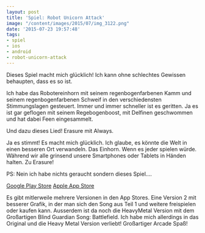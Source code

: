 ```yaml
---
layout: post
title: 'Spiel: Robot Unicorn Attack'
image: "/content/images/2015/07/img_3122.png"
date: '2015-07-23 19:57:48'
tags:
- spiel
- ios
- android
- robot-unicorn-attack
---
```


Dieses Spiel macht mich glücklich! Ich kann ohne schlechtes Gewissen behaupten, dass es so ist. 

Ich habe das Robotereinhorn mit seinem regenbogenfarbenen Kamm und seinem regenbogenfarbenen Schweif in den verschiedensten Stimmungslagen gesteuert. Immer und immer schneller ist es geritten. Ja es ist gar geflogen mit seinem Regebogenboost, mit Delfinen geschwommen und hat dabei Feen eingesammelt. 

Und dazu dieses Lied! Erasure mit Always.

Ja es stimmt! Es macht mich glücklich. Ich glaube, es könnte die Welt in einen besseren Ort verwandeln. Das Einhorn. Wenn es jeder spielen würde. Während wir alle grinsend unsere Smartphones oder Tablets in Händen halten. Zu Erasure!

PS: Nein ich habe nichts geraucht sondern dieses Spiel....

<a href="https://play.google.com/store/apps/details?id=com.RobotUnicornAttack">Google Play Store</a>
<a href="https://itunes.apple.com/de/app/robot-unicorn-attack/id374791544?mt=8">Apple App Store</a>

Es gibt mitlerweile mehrere Versionen in den App Stores. Eine Version 2 mit besserer Grafik, in der man sich den Song aus Teil 1 und weitere freispielen oder kaufen kann. Ausserdem ist da noch die HeavyMetal Version mit dem Großartigen Blind Guardian Song: Battlefield. Ich habe mich allerdings in das Original und die Heavy Metal Version verliebt! Großartiger Arcade Spaß!
